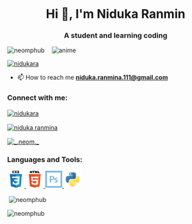<h1 align="center">Hi 👋, I'm Niduka Ranmin</h1>

<h3 align="center">A student and learning coding</h3>

<img src="https://i.pinimg.com/originals/10/7d/4c/107d4cbd0aed89cb944ece09eb4c3df4.gif" align="right" width="400" alt="anime">

<p align="left"> <img src="https://komarev.com/ghpvc/?username=neomphub&label=Profile%20views&color=0e75b6&style=flat" alt="neomphub" /> </p>

<p align="left"> <a href="https://twitter.com/nidukara" target="blank"><img src="https://img.shields.io/twitter/follow/nidukara?logo=twitter&style=for-the-badge" alt="nidukara" /></a> </p>

- 📫 How to reach me **niduka.ranmina.111@gmail.com**

<h3 align="left">Connect with me:</h3>

<p align="left">

<a href="https://twitter.com/nidukara" target="blank"><img align="center" src="https://raw.githubusercontent.com/rahuldkjain/github-profile-readme-generator/master/src/images/icons/Social/twitter.svg" alt="nidukara" height="30" width="40" /></a>

<a href="https://linkedin.com/in/niduka ranmina" target="blank"><img align="center" src="https://raw.githubusercontent.com/rahuldkjain/github-profile-readme-generator/master/src/images/icons/Social/linked-in-alt.svg" alt="niduka ranmina" height="30" width="40" /></a>

<a href="https://instagram.com/_.neom._" target="blank"><img align="center" src="https://raw.githubusercontent.com/rahuldkjain/github-profile-readme-generator/master/src/images/icons/Social/instagram.svg" alt="_.neom._" height="30" width="40" /></a>

</p>

<h3 align="left">Languages and Tools:</h3>

<p align="left"> <a href="https://www.w3schools.com/css/" target="_blank" rel="noreferrer"> <img src="https://raw.githubusercontent.com/devicons/devicon/master/icons/css3/css3-original-wordmark.svg" alt="css3" width="40" height="40"/> </a> <a href="https://www.w3.org/html/" target="_blank" rel="noreferrer"> <img src="https://raw.githubusercontent.com/devicons/devicon/master/icons/html5/html5-original-wordmark.svg" alt="html5" width="40" height="40"/> </a> <a href="https://www.photoshop.com/en" target="_blank" rel="noreferrer"> <img src="https://raw.githubusercontent.com/devicons/devicon/master/icons/photoshop/photoshop-line.svg" alt="photoshop" width="40" height="40"/> </a> <a href="https://www.python.org" target="_blank" rel="noreferrer"> <img src="https://raw.githubusercontent.com/devicons/devicon/master/icons/python/python-original.svg" alt="python" width="40" height="40"/> </a> </p>

<p>&nbsp;<img align="center" src="https://github-readme-stats.vercel.app/api?username=neomphub&show_icons=true&locale=en" alt="neomphub" /></p>

<p><img align="center" src="https://github-readme-streak-stats.herokuapp.com/?user=neomphub&" alt="neomphub" /></p>

